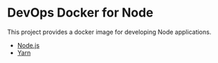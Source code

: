 # DevOps Docker for Node

This project provides a docker image for developing Node applications.

- [Node.js][nodejs]
- [Yarn][yarn]

[nodejs]: https://nodejs.org/en/
[yarn]: https://yarnpkg.com/
